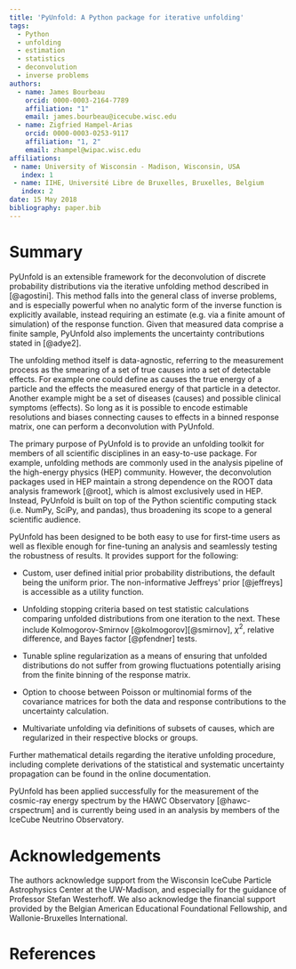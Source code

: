 ```yaml
---
title: 'PyUnfold: A Python package for iterative unfolding'
tags:
  - Python
  - unfolding
  - estimation
  - statistics
  - deconvolution
  - inverse problems
authors:
  - name: James Bourbeau
    orcid: 0000-0003-2164-7789
    affiliation: "1"
    email: james.bourbeau@icecube.wisc.edu
  - name: Zigfried Hampel-Arias
    orcid: 0000-0003-0253-9117
    affiliation: "1, 2"
    email: zhampel@wipac.wisc.edu
affiliations:
 - name: University of Wisconsin - Madison, Wisconsin, USA
   index: 1
 - name: IIHE, Université Libre de Bruxelles, Bruxelles, Belgium
   index: 2
date: 15 May 2018
bibliography: paper.bib
---
```


# Summary

PyUnfold is an extensible framework for the deconvolution of discrete probability 
distributions via the iterative unfolding method described in [@agostini]. 
This method falls into the general class of inverse problems, and is especially powerful 
when no analytic form of the inverse function is explicitly available, instead requiring
an estimate (e.g. via a finite amount of simulation) of the response function.
Given that measured data comprise a finite sample, PyUnfold also implements the uncertainty
contributions stated in [@adye2].


The unfolding method itself is data-agnostic, referring to the measurement process
as the smearing of a set of true causes into a set of detectable effects.
For example one could define as causes the true energy of a particle and the effects
the measured energy of that particle in a detector.
Another example might be a set of diseases (causes) and possible clinical symptoms (effects).
So long as it is possible to encode estimable resolutions and biases connecting causes to 
effects in a binned response matrix, one can perform a deconvolution with PyUnfold. 


The primary purpose of PyUnfold is to provide an unfolding toolkit for members of all 
scientific disciplines in an easy-to-use package.
For example, unfolding methods are commonly used in the analysis pipeline of the 
high-energy physics (HEP) community.
However, the deconvolution packages used in HEP maintain a strong dependence on the 
ROOT data analysis framework [@root], which is almost exclusively used in HEP.
Instead, PyUnfold is built on top of the Python scientific computing stack (i.e. NumPy,
SciPy, and pandas), thus broadening its scope to a general scientific audience.


PyUnfold has been designed to be both easy to use for first-time users as well as 
flexible enough for fine-tuning an analysis and seamlessly testing the robustness
of results. It provides support for the following:

- Custom, user defined initial prior probability distributions, the default being 
the uniform prior. The non-informative Jeffreys' prior [@jeffreys] is accessible 
as a utility function. 

- Unfolding stopping criteria based on test statistic calculations comparing unfolded
distributions from one iteration to the next. These include 
Kolmogorov-Smirnov [@kolmogorov][@smirnov], $\chi^2$, relative difference, 
and Bayes factor [@pfendner] tests.

- Tunable spline regularization as a means of ensuring that unfolded distributions do not 
suffer from growing fluctuations potentially arising from the finite binning of the
response matrix.

- Option to choose between Poisson or multinomial forms of the covariance matrices
for both the data and response contributions to the uncertainty calculation.

- Multivariate unfolding via definitions of subsets of causes, which are regularized 
in their respective blocks or groups.


Further mathematical details regarding the iterative unfolding procedure, including complete 
derivations of the statistical and systematic uncertainty propagation can be found in the 
online documentation.


PyUnfold has been applied successfully for the measurement of the cosmic-ray energy spectrum
by the HAWC Observatory [@hawc-crspectrum] and is currently being used in an analysis by 
members of the IceCube Neutrino Observatory.


# Acknowledgements

The authors acknowledge support from the Wisconsin IceCube Particle Astrophysics Center
at the UW-Madison, and especially for the guidance of Professor Stefan Westerhoff.
We also acknowledge the financial support provided by the Belgian American Educational 
Foundational Fellowship, and Wallonie-Bruxelles International.

# References
